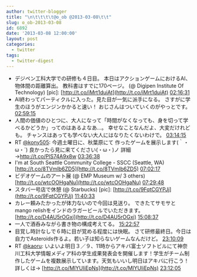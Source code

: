 ```yaml
---
author: twitter-blogger
title: "\n\t\t\t\t@o_ob @2013-03-08\t\t"
slug: o_ob-2013-03-08
id: 6892
date: '2013-03-08 12:00:00'
layout: post
categories:
  - twitter
tags:
  - twitter-digest
---
```


*   デジペン工科大学での研修も４日目。 本日はアクションゲームにおけるAI、物体間の距離算出。 教科書はすでに170ページ。 (@ Digipen Institute Of Technology) [pic]: [http://t.co/iMrt1duiAt](http://t.co/iMrt1duiAt) [02:16:31](http://twitter.com/o_ob/statuses/309714188459184128)
*   AI終わってパーティクルに入った。見た目が一気に派手になる。 さすがに学生のほうがエンジンかかると速い！ おじさんはついていくのがやっとです。 [02:59:15](http://twitter.com/o_ob/statuses/309724945146064898)
*   人間の価値のひとつに、大人になって「時間がなくなっても、身を切って学べるかどうか」ってのはあるよなあ…。 幸せなことなんだよ、大変だけれども。 チャンスはあっても学べない大人にはなりたくないわけで。 [03:14:15](http://twitter.com/o_ob/statuses/309728719688302592)
*   RT [@kony505](http://twitter.com/kony505): 今週土曜日に、秋葉原にて 作ったゲームを展示します(｀・ω・´) 良かったら見に来てください(・ω・)ノ 詳細→http://t.co/PlS74A9x8w [03:36:38](http://twitter.com/o_ob/statuses/309734348867915776)
*   I'm at South Seattle Community College - SSCC (Seattle, WA) [http://t.co/8TVmIb6ZD5](http://t.co/8TVmIb6ZD5) [07:02:17](http://twitter.com/o_ob/statuses/309786102468845568)
*   ビデオゲームのアート展 (@ EMP Museum w/ 3 others) [http://t.co/wtcOOHgaNu](http://t.co/wtcOOHgaNu) [07:29:48](http://twitter.com/o_ob/statuses/309793028091027458)
*   スタバ一号店で休憩 (@ Starbucks) [pic]: [http://t.co/9FqtCGYPJj](http://t.co/9FqtCGYPJj) [11:40:33](http://twitter.com/o_ob/statuses/309856134506881025)
*   カレー頼みたかったが体力ないので今回は見送り。 できたてサモサとmango relishをインドのラガービールでいただきます。 [http://t.co/D4AU5rOGxi](http://t.co/D4AU5rOGxi) [15:08:37](http://twitter.com/o_ob/statuses/309908495048773632)
*   一人で酒呑みながら書き物の構成考えてる。 [15:22:57](http://twitter.com/o_ob/statuses/309912101965676544)
*   目覚し時計なしで６時に目が覚める程度には快眠。 さて研修最終日。今日は自力でAsteroids作るよ。若い子は知らないゲームなんだけど。 [23:10:09](http://twitter.com/o_ob/statuses/310029674396925953)
*   RT [@kaoru](http://twitter.com/kaoru): いよいよ明日３／９、11時からアキバ富士ソフトビルにて神奈川工科大学情報メディア科の学生成果発表会を開催します！学生がチーム制作したゲームを複数展示しています。天気もいいし明日はアキバに行こう！詳しくは→ [http://t.co/MIYUIiEpNs](http://t.co/MIYUIiEpNs) [23:12:05](http://twitter.com/o_ob/statuses/310030161057820673)